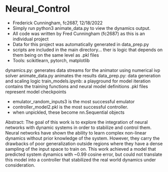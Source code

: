 # Neural_Control
* Frederick Cunningham, fc2687, 12/18/2022
* Simply run python3 animate_data.py to view the dynamics output.
* All code was written by Fred Cunningham (fc2687) as this is an individual project
* Data for this project was automatically generated in data_prep.py
* scripts are included in the main directory... ther is logic that depends on them being on the same level as .pkl files
* Tools: scikitlearn, pytorch, matplotlib

dynamics.py: generates data streams for the animator using numerical ivp solver
animate_data.py animates the results
data_prep.py: data generation and scaling logic
train_models.ipynb: a playground for model iteration contains the training functions and neural model definitions
.pkl files represent model checkpoints
* emulator_random_inputs3 is the most successful emulator
* controller_model2.pkl is the most successful controller. 
* when unpickled, these become nn.Sequential objects

Abstract:
The goal of this work is to explore the integration of neural networks with dynamic systems in order to stabilize and control them. Neural networks have shown the ability to learn complex non-linear dynamics without prior knowledge of the system. However, they carry the drawbacks of poor generalization outside regions where they have a dense sampling of the input space to train on. This work achieved a model that predicted system dynamics with ~0.99 cosine error, but could not translate this model into a controller that stabilized the real world dynamics under consideration.
